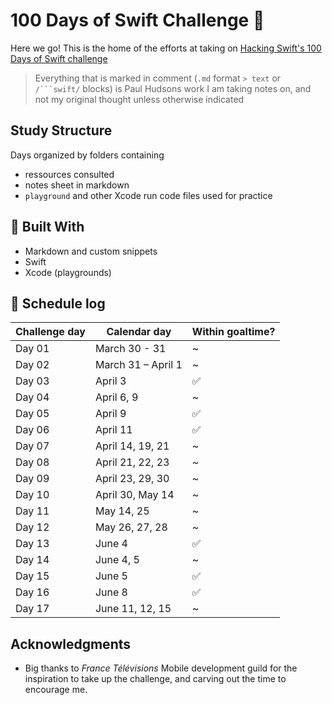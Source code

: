 # 100 Days of Swift Challenge :rocket:

Here we go! This is the home of the efforts at taking on [Hacking Swift's 100 Days of Swift challenge](https://www.hackingwithswift.com/100)
> Everything that is marked in comment (`.md` format `> text` or `/```swift/` blocks) is Paul Hudsons work I am taking notes on, and not my original thought unless otherwise indicated

## Study Structure

Days organized by folders containing
* ressources consulted
* notes sheet in markdown
* `playground` and other Xcode run code files used for practice

## :hammer: Built With
* Markdown and custom snippets
* Swift
* Xcode (playgrounds)

## :calendar: Schedule log

| Challenge day | Calendar day | Within goaltime?|
|---|---|---|
| Day 01 | March 30 - 31 | ~ |
| Day 02 | March 31 – April 1 | ~ |
| Day 03 | April 3 | :white_check_mark: |
| Day 04 | April 6, 9 | ~ |
| Day 05 | April 9 | :white_check_mark: |
| Day 06 | April 11 | :white_check_mark: |
| Day 07 | April 14, 19, 21 | ~ |
| Day 08 | April 21, 22, 23 | ~ |
| Day 09 | April 23, 29, 30 | ~ |
| Day 10 | April 30, May 14 | ~ |
| Day 11 | May 14, 25 | ~ |
| Day 12 | May 26, 27, 28 | ~ |
| Day 13 | June 4 | :white_check_mark: |
| Day 14 | June 4, 5 | ~ |
| Day 15 | June 5 | :white_check_mark: |
| Day 16 | June 8 | :white_check_mark: |
| Day 17 | June 11, 12, 15 | ~ |

## Acknowledgments
* Big thanks to *France Télévisions* Mobile development guild for the inspiration to take up the challenge, and carving out the time to encourage me.